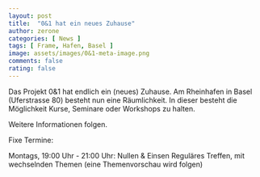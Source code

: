 ```yaml
---
layout: post
title:  "0&1 hat ein neues Zuhause"
author: zerone
categories: [ News ]
tags: [ Frame, Hafen, Basel ]
image: assets/images/0&1-meta-image.png
comments: false
rating: false
---
```


Das Projekt 0&1 hat endlich ein (neues) Zuhause. Am Rheinhafen in Basel (Uferstrasse 80) besteht nun eine Räumlichkeit. In dieser besteht die Möglichkeit Kurse, Seminare oder Workshops zu halten.

Weitere Informationen folgen.

Fixe Termine:

Montags, 19:00 Uhr - 21:00 Uhr: Nullen & Einsen Reguläres Treffen, mit wechselnden Themen (eine Themenvorschau wird folgen)
